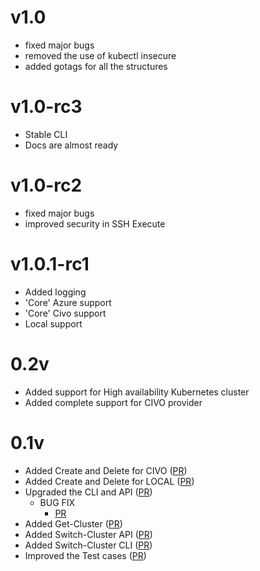 
# v1.0
* fixed major bugs
* removed the use of kubectl insecure
* added gotags for all the structures

# v1.0-rc3
* Stable CLI
* Docs are almost ready

# v1.0-rc2
* fixed major bugs
* improved security in SSH Execute

# v1.0.1-rc1
* Added logging
* 'Core' Azure support
* 'Core' Civo support
* Local support

# 0.2v
* Added support for High availability Kubernetes cluster
* Added complete support for CIVO provider

# 0.1v
* Added Create and Delete for CIVO ([PR](https://github.com/kubesimplify/ksctl/pull/3))
* Added Create and Delete for LOCAL ([PR](https://github.com/kubesimplify/ksctl/pull/12))
* Upgraded the CLI and API ([PR](https://github.com/kubesimplify/ksctl/pull/20))
  * BUG FIX
    * [PR](https://github.com/kubesimplify/ksctl/pull/23)
* Added Get-Cluster ([PR](https://github.com/kubesimplify/ksctl/pull/24))
* Added Switch-Cluster API ([PR](https://github.com/kubesimplify/ksctl/pull/25))
* Added Switch-Cluster CLI ([PR](https://github.com/kubesimplify/ksctl/pull/26))
* Improved the Test cases ([PR](https://github.com/kubesimplify/ksctl/pull/27))
